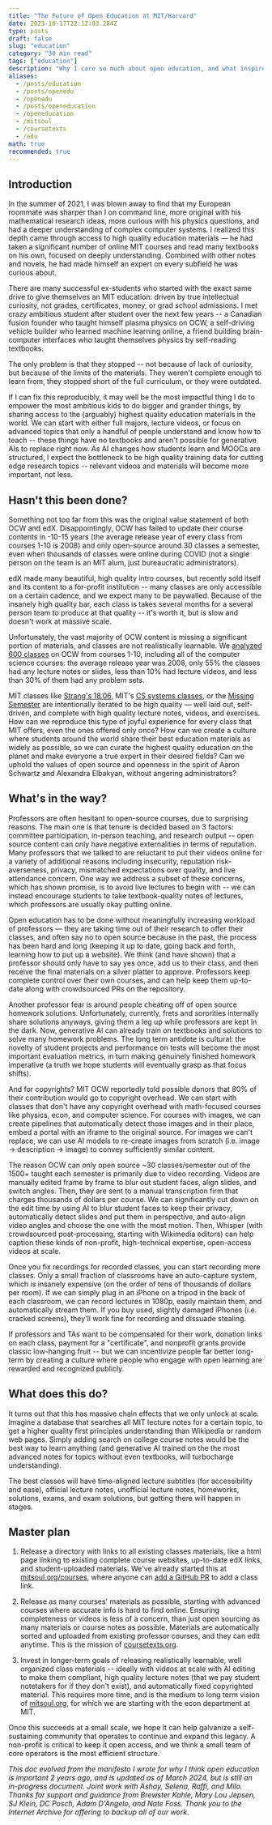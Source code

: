 ```yaml
---
title: "The Future of Open Education at MIT/Harvard"
date: 2023-10-17T22:12:03.284Z
type: posts
draft: false
slug: "education"
category: "30 min read"
tags: ["education"]
description: "Why I care so much about open education, and what inspired MIT SOUL and Course Texts."
aliases:
  - /posts/education
  - /posts/openedu
  - /openedu
  - /posts/openeducation
  - /openeducation
  - /mitsoul
  - /coursetexts
  - /edu
math: true
recommended: true
---
```



## Introduction

In the summer of 2021, I was blown away to find that my European roommate was sharper than I on command line, more original with his mathematical research ideas, more curious with his physics questions, and had a deeper understanding of complex computer systems. I realized this depth came through access to high quality education materials — he had taken a significant number of online MIT courses and read many textbooks on his own, focused on deeply understanding. Combined with other notes and novels, he had made himself an expert on every subfield he was curious about.

There are many successful ex-students who started with the exact same drive to give themselves an MIT education: driven by true intellectual curiosity, not grades, certificates, money, or grad school admissions. I met crazy ambitious student after student over the next few years -- a Canadian fusion founder who taught himself plasma physics on OCW, a self-driving vehicle builder who learned machine learning online, a friend building brain-computer interfaces who taught themselves physics by self-reading textbooks.

The only problem is that they stopped -- not because of lack of curiosity, but because of the limits of the materials. They weren't complete enough to learn from, they stopped short of the full curriculum, or they were outdated.

If I can fix this reproducibly, it may well be the most impactful thing I do to empower the most ambitious kids to do bigger and grander things, by sharing access to the (arguably) highest quality education materials in the world. We can start with either full majors, lecture videos, or focus on advanced topics that only a handful of people understand and know how to teach -- these things have no textbooks and aren't possible for generative AIs to replace right now. As AI changes how students learn and MOOCs are structured, I expect the bottleneck to be high quality training data for cutting edge research topics -- relevant videos and materials will become more important, not less.

## Hasn't this been done?

Something not too far from this was the original value statement of both OCW and edX. Disappointingly, OCW has failed to update their course contents in -10-15 years (the average release year of every class from courses 1-10 is 2008) and only open-source around 30 classes a semester, even when thousands of classes were online during COVID (not a single person on the team is an MIT alum, just bureaucratic administrators).

edX made many beautiful, high quality intro courses, but recently sold itself and its content to a for-profit institution -- many classes are only accessible on a certain cadence, and we expect many to be paywalled. Because of the insanely high quality bar, each class is takes several months for a several person team to produce at that quality -- it's worth it, but is slow and doesn't work at massive scale.

Unfortunately, the vast majority of OCW content is missing a significant portion of materials, and classes are not realistically learnable. We [analyzed 600 classes](https://docs.google.com/spreadsheets/d/1G641tRW8Xp_FVIzZLLVMAVidl_NK8-VsO2jkZbjT8HI/edit#gid=0) on OCW from courses 1-10, including all of the computer science courses: the average release year was 2008, only 55% the classes had any lecture notes or slides, less than 10% had lecture videos, and less than 30% of them had any problem sets.

MIT classes like [Strang's 18.06](https://web.mit.edu/18.06/www/), MIT's [CS systems classes](https://mitsoul.org/courses/mit/course-6/), or the [Missing Semester](https://missing.csail.mit.edu/) are intentionally iterated to be high quality — well laid out, self-driven, and complete with high quality lecture notes, videos, and exercises. How can we reproduce this type of joyful experience for every class that MIT offers, even the ones offered only once? How can we create a culture where students around the world share their best education materials as widely as possible, so we can curate the highest quality education on the planet and make everyone a true expert in their desired fields? Can we uphold the values of open source and openness in the spirit of Aaron Schwartz and Alexandra Elbakyan, without angering administrators?

## What's in the way?

Professors are often hesitant to open-source courses, due to surprising reasons. The main one is that tenure is decided based on 3 factors: committee participation, in-person teaching, and research output -- open source content can only have negative externalities in terms of reputation. Many professors that we talked to are reluctant to put their videos online for a variety of additional reasons including insecurity, reputation risk-averseness, privacy, mismatched expectations over quality, and live attendance concern. One way we address a subset of these concerns, which has shown promise, is to avoid live lectures to begin with -- we can instead encourage students to take textbook-quality notes of lectures, which professors are usually okay putting online.

Open education has to be done without meaningfully increasing workload of professors — they are taking time out of their research to offer their classes, and often say no to open source because in the past, the process has been hard and long (keeping it up to date, going back and forth, learning how to put up a website). We think (and have shown) that a professor should only have to say yes once, add us to their class, and then receive the final materials on a silver platter to approve. Professors keep complete control over their own courses, and can help keep them up-to-date along with crowdsourced PRs on the repository.

Another professor fear is around people cheating off of open source homework solutions. Unfortunately, currently, frets and sororities internally share solutions anyways, giving them a leg up while professors are kept in the dark. Now, generative AI can already train on textbooks and solutions to solve many homework problems. The long term antidote is cultural: the novelty of student projects and performance on tests will become the most important evaluation metrics, in turn making genuinely finished homework imperative (a truth we hope students will eventually grasp as that focus shifts).

And for copyrights? MIT OCW reportedly told possible donors that 80\% of their contribution would go to copyright overhead. We can start with classes that don't have any copyright overhead with math-focused courses like physics, econ, and computer science. For courses with images, we can create pipelines that automatically detect those images and in their place, embed a portal with an iframe to the original source. For images we can't replace, we can use AI models to re-create images from scratch (i.e. image -> description -> image) to convey sufficiently similar content.

The reason OCW can only open source ~30 classes/semester out of the 1500+ taught each semester is primarily due to video recording. Videos are manually edited frame by frame to blur out student faces, align slides, and switch angles. Then, they are sent to a manual transcription firm that charges thousands of dollars per course. We can significantly cut down on the edit time by using AI to blur student faces to keep their privacy, automatically detect slides and put them in perspective, and auto-align video angles and choose the one with the most motion. Then, Whisper (with crowdsourced post-processing, starting with Wikimedia editors) can help caption these kinds of non-profit, high-technical expertise, open-access videos at scale.

Once you fix recordings for recorded classes, you can start recording more classes. Only a small fraction of classrooms have an auto-capture system, which is insanely expensive (on the order of tens of thousands of dollars per room). If we can simply plug in an iPhone on a tripod in the back of each classroom, we can record lectures in 1080p, easily maintain them, and automatically stream them. If you buy used, slightly damaged iPhones (i.e. cracked screens), they'll work fine for recording and dissuade stealing.

If professors and TAs want to be compensated for their work, donation links on each class, payment for a "certificate", and nonprofit grants provide classic low-hanging fruit -- but we can incentivize people far better long-term by creating a culture where people who engage with open learning are rewarded and recognized publicly.

## What does this do?

It turns out that this has massive chain effects that we only unlock at scale. Imagine a database that searches all MIT lecture notes for a certain topic, to get a higher quality first principles understanding than Wikipedia or random web pages. Simply adding search on college course notes would be the best way to learn anything (and generative AI trained on the the most advanced notes for topics without even textbooks, will turbocharge understanding).

The best classes will have time-aligned lecture subtitles (for accessibility and ease), official lecture notes, unofficial lecture notes, homeworks, solutions, exams, and exam solutions, but getting there will happen in stages.

## Master plan

1. Release a directory with links to all existing classes materials, like a html page linking to existing complete course websites, up-to-date edX links, and student-uploaded materials. We've already started this at [mitsoul.org/courses](https://mitsoul.org/courses/), where anyone can [add a GitHub PR](https://github.com/Divide-By-0/mitsoul.github.io/tree/main/docs/courses/mit) to add a class link.

2. Release as many courses' materials as possible, starting with advanced courses where accurate info is hard to find online. Ensuring completeness or videos is less of a concern, than just open sourcing as many materials or course notes as possible. Materials are automatically sorted and uploaded from existing professor courses, and they can edit anytime. This is the mission of [coursetexts.org](https://coursetexts.org).

3. Invest in longer-term goals of releasing realistically learnable, well organized class materials -- ideally with videos at scale with AI editing to make them compliant, high quality lecture notes (that we pay student notetakers for if they don't exist), and automatically fixed copyrighted material. This requires more time, and is the medium to long term vision of [mitsoul.org](https://mitsoul.org), for which we are starting with the econ department at MIT.

Once this succeeds at a small scale, we hope it can help galvanize a self-sustaining community that operates to continue and expand this legacy. A non-profit is critical to keep it open access, and we think a small team of core operators is the most efficient structure.

*This doc evolved from the manifesto I wrote for why I think open education is important 2 years ago, and is updated as of March 2024, but is still an in-progress document. Joint work with Ashay, Selena, Raffi, and Milo. Thanks for support and guidance from Brewster Kahle, Mary Lou Jepsen, SJ Klein, DC Posch, Adam D'Angelo, and Nate Foss. Thank you to the Internet Archive for offering to backup all of our work.*
